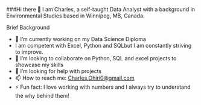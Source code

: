 ###Hi there 👋 
I am Charles, a self-taught Data Analyst with a background in Environmental Studies based in Winnipeg, MB, Canada.

Brief Background
- 🔭 I’m currently working on my Data Science Diploma
- I am competent with Excel, Python and SQLbut I am constantly striving to improve.
- 👯 I’m looking to collaborate on Python, SQL and excel projects to showcase my skills
- 🤔 I’m looking for help with projects
- 📫 How to reach me: Charles.Ohiri0@gmail.com
- ⚡ Fun fact: I love working with numbers and I always try to understand the why behind them!


